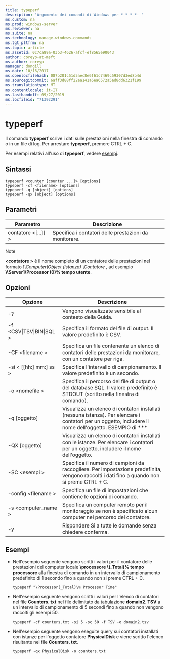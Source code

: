 ```yaml
---
title: typeperf
description: 'Argomento dei comandi di Windows per * * * *- '
ms.custom: na
ms.prod: windows-server
ms.reviewer: na
ms.suite: na
ms.technology: manage-windows-commands
ms.tgt_pltfrm: na
ms.topic: article
ms.assetid: 0c7ca89a-03b3-4626-afcf-ef8565e90043
author: coreyp-at-msft
ms.author: coreyp
manager: dongill
ms.date: 10/16/2017
ms.openlocfilehash: 087b201c51d5aec8e6f61c7469c59307d3ed8b4d
ms.sourcegitcommit: 6aff3d88ff22ea141a6ea6572a5ad8dd6321f199
ms.translationtype: MT
ms.contentlocale: it-IT
ms.lasthandoff: 09/27/2019
ms.locfileid: "71392291"
---
```

# <a name="typeperf"></a>typeperf



Il comando **typeperf** scrive i dati sulle prestazioni nella finestra di comando o in un file di log. Per arrestare **typeperf**, premere CTRL + C.

Per esempi relativi all'uso di **typeperf**, vedere [esempi](#BKMK_EXAMPLES).

## <a name="syntax"></a>Sintassi

```
typeperf <counter [counter ...]> [options]
typeperf -cf <filename> [options]
typeperf -q [object] [options]
typeperf -qx [object] [options]
```

## <a name="parameters"></a>Parametri

|Parametro|Descrizione|
|---------|-----------|
|contatore \<[...]] >|Specifica i contatori delle prestazioni da monitorare.|

> [!NOTE]
> **\<contatore >** è il nome completo di un contatore delle prestazioni nel formato *\\\\Computer\Object (istanza) \Contatore* , ad esempio **\\\\Server1\Processor (0)\% tempo utente**.

## <a name="options"></a>Opzioni

|                   Opzione                   |                                                         Descrizione                                                          |
|--------------------------------------------|------------------------------------------------------------------------------------------------------------------------------|
|                     -?                     |                                               Vengono visualizzate sensibile al contesto della Guida.                                               |
| -f \<CSV&verbar;TSV&verbar;BIN&verbar;SQL > |                                    Specifica il formato del file di output. Il valore predefinito è CSV.                                     |
|              -CF \<filename >               |              Specifica un file contenente un elenco di contatori delle prestazioni da monitorare, con un contatore per riga.               |
|             -si < [[hh:] mm:] ss >             |                                  Specifica l'intervallo di campionamento. Il valore predefinito è un secondo.                                   |
|               -o \<nomefile >               |     Specifica il percorso del file di output o del database SQL. Il valore predefinito è STDOUT (scritto nella finestra di comando).      |
|                -q [oggetto]                 | Visualizza un elenco di contatori installati (nessuna istanza). Per elencare i contatori per un oggetto, includere il nome dell'oggetto. ESEMPIO di \*\*\* |
|                -QX [oggetto]                |        Visualizza un elenco di contatori installati con le istanze. Per elencare i contatori per un oggetto, includere il nome dell'oggetto.        |
|               -SC \<esempi >               |             Specifica il numero di campioni da raccogliere. Per impostazione predefinita, vengono raccolti i dati fino a quando non si preme CTRL + C.              |
|            -config \<filename >             |                                    Specifica un file di impostazioni che contiene le opzioni di comando.                                     |
|            -s \<computer_name >             |                   Specifica un computer remoto per il monitoraggio se non è specificato alcun computer nel percorso del contatore.                    |
|                     -y                     |                                        Rispondere Sì a tutte le domande senza chiedere conferma.                                        |

## <a name="BKMK_EXAMPLES"></a>Esempi

- Nell'esempio seguente vengono scritti i valori per il contatore delle prestazioni del computer locale **\\processore \\(_Total)\% tempo processore** alla finestra di comando in un intervallo di campionamento predefinito di 1 secondo fino a quando non si preme CTRL + C.  
  ```
  typeperf "\Processor(_Total)\% Processor Time"
  ```  
- Nell'esempio seguente vengono scritti i valori per l'elenco di contatori nel file **Counters. txt** nel file delimitato da tabulazione **domain2. TSV** a un intervallo di campionamento di 5 secondi fino a quando non vengono raccolti gli esempi 50.  
  ```
  typeperf -cf counters.txt -si 5 -sc 50 -f TSV -o domain2.tsv
  ```  
- Nell'esempio seguente vengono eseguite query sui contatori installati con istanze per l'oggetto contatore **PhysicalDisk** e viene scritto l'elenco risultante nel file **Counters. txt**.  
  ```
  typeperf -qx PhysicalDisk -o counters.txt
  ```

